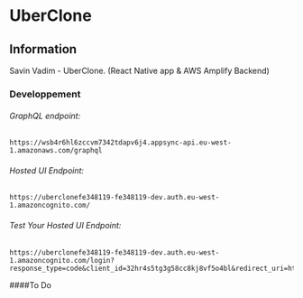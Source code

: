 # UberClone

## Information
Savin Vadim - UberClone. (React Native app &amp; AWS Amplify Backend)


### Developpement

###### GraphQL endpoint: 
    https://wsb4r6hl6zccvm7342tdapv6j4.appsync-api.eu-west-1.amazonaws.com/graphql

###### Hosted UI Endpoint:
    https://uberclonefe348119-fe348119-dev.auth.eu-west-1.amazoncognito.com/

###### Test Your Hosted UI Endpoint: 
    https://uberclonefe348119-fe348119-dev.auth.eu-west-1.amazoncognito.com/login?response_type=code&client_id=32hr4s5tg3g58cc8kj8vf5o4bl&redirect_uri=http://localhost:8081/

####To Do
##### 
